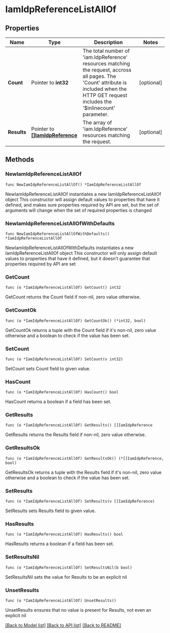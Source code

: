 # IamIdpReferenceListAllOf

## Properties

Name | Type | Description | Notes
------------ | ------------- | ------------- | -------------
**Count** | Pointer to **int32** | The total number of &#39;iam.IdpReference&#39; resources matching the request, accross all pages. The &#39;Count&#39; attribute is included when the HTTP GET request includes the &#39;$inlinecount&#39; parameter. | [optional] 
**Results** | Pointer to [**[]IamIdpReference**](iam.IdpReference.md) | The array of &#39;iam.IdpReference&#39; resources matching the request. | [optional] 

## Methods

### NewIamIdpReferenceListAllOf

`func NewIamIdpReferenceListAllOf() *IamIdpReferenceListAllOf`

NewIamIdpReferenceListAllOf instantiates a new IamIdpReferenceListAllOf object
This constructor will assign default values to properties that have it defined,
and makes sure properties required by API are set, but the set of arguments
will change when the set of required properties is changed

### NewIamIdpReferenceListAllOfWithDefaults

`func NewIamIdpReferenceListAllOfWithDefaults() *IamIdpReferenceListAllOf`

NewIamIdpReferenceListAllOfWithDefaults instantiates a new IamIdpReferenceListAllOf object
This constructor will only assign default values to properties that have it defined,
but it doesn't guarantee that properties required by API are set

### GetCount

`func (o *IamIdpReferenceListAllOf) GetCount() int32`

GetCount returns the Count field if non-nil, zero value otherwise.

### GetCountOk

`func (o *IamIdpReferenceListAllOf) GetCountOk() (*int32, bool)`

GetCountOk returns a tuple with the Count field if it's non-nil, zero value otherwise
and a boolean to check if the value has been set.

### SetCount

`func (o *IamIdpReferenceListAllOf) SetCount(v int32)`

SetCount sets Count field to given value.

### HasCount

`func (o *IamIdpReferenceListAllOf) HasCount() bool`

HasCount returns a boolean if a field has been set.

### GetResults

`func (o *IamIdpReferenceListAllOf) GetResults() []IamIdpReference`

GetResults returns the Results field if non-nil, zero value otherwise.

### GetResultsOk

`func (o *IamIdpReferenceListAllOf) GetResultsOk() (*[]IamIdpReference, bool)`

GetResultsOk returns a tuple with the Results field if it's non-nil, zero value otherwise
and a boolean to check if the value has been set.

### SetResults

`func (o *IamIdpReferenceListAllOf) SetResults(v []IamIdpReference)`

SetResults sets Results field to given value.

### HasResults

`func (o *IamIdpReferenceListAllOf) HasResults() bool`

HasResults returns a boolean if a field has been set.

### SetResultsNil

`func (o *IamIdpReferenceListAllOf) SetResultsNil(b bool)`

 SetResultsNil sets the value for Results to be an explicit nil

### UnsetResults
`func (o *IamIdpReferenceListAllOf) UnsetResults()`

UnsetResults ensures that no value is present for Results, not even an explicit nil

[[Back to Model list]](../README.md#documentation-for-models) [[Back to API list]](../README.md#documentation-for-api-endpoints) [[Back to README]](../README.md)


